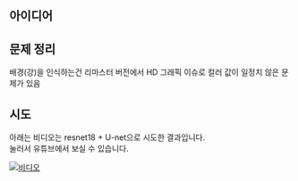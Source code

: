 ## 아이디어

## 문제 정리
배경(강)을 인식하는건 리마스터 버전에서 HD 그래픽 이슈로 컬러 값이 일정치 않은 문제가 있음

## 시도

아래는 비디오는 resnet18 + U-net으로 시도한 결과입니다.  
눌러서 유튜브에서 보실 수 있습니다.

[![비디오](http://img.youtube.com/vi/FY7paGgcg4I/0.jpg)](https://youtu.be/FY7paGgcg4I)
